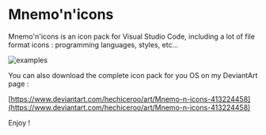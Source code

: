 # Mnemo'n'icons

Mnemo'n'icons is an icon pack for Visual Studio Code, including a lot of file format icons : programming languages, styles, etc...

![examples](https://user-images.githubusercontent.com/43587911/46175677-13ac7480-c2ad-11e8-839e-9ac897e67150.gif)

You can also download the complete icon pack for you OS on my DeviantArt page : 

[https://www.deviantart.com/hechiceroo/art/Mnemo-n-icons-413224458](https://www.deviantart.com/hechiceroo/art/Mnemo-n-icons-413224458)

Enjoy !

